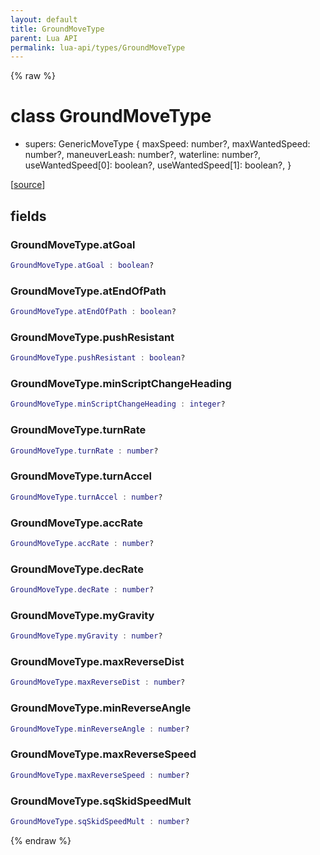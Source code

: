 ```yaml
---
layout: default
title: GroundMoveType
parent: Lua API
permalink: lua-api/types/GroundMoveType
---
```


{% raw %}

# class GroundMoveType


- supers: GenericMoveType {
    maxSpeed: number?,
    maxWantedSpeed: number?,
    maneuverLeash: number?,
    waterline: number?,
    useWantedSpeed[0]: boolean?,
    useWantedSpeed[1]: boolean?,
}




[<a href="https://github.com/beyond-all-reason/spring/blob/0a561a37ee97c7883fd3f5a4bc995f9a4f6fdea0/rts/Lua/LuaSyncedMoveCtrl.cpp#L907-L922" target="_blank">source</a>]





## fields


### GroundMoveType.atGoal

```lua
GroundMoveType.atGoal : boolean?
```




### GroundMoveType.atEndOfPath

```lua
GroundMoveType.atEndOfPath : boolean?
```




### GroundMoveType.pushResistant

```lua
GroundMoveType.pushResistant : boolean?
```




### GroundMoveType.minScriptChangeHeading

```lua
GroundMoveType.minScriptChangeHeading : integer?
```




### GroundMoveType.turnRate

```lua
GroundMoveType.turnRate : number?
```




### GroundMoveType.turnAccel

```lua
GroundMoveType.turnAccel : number?
```




### GroundMoveType.accRate

```lua
GroundMoveType.accRate : number?
```




### GroundMoveType.decRate

```lua
GroundMoveType.decRate : number?
```




### GroundMoveType.myGravity

```lua
GroundMoveType.myGravity : number?
```




### GroundMoveType.maxReverseDist

```lua
GroundMoveType.maxReverseDist : number?
```




### GroundMoveType.minReverseAngle

```lua
GroundMoveType.minReverseAngle : number?
```




### GroundMoveType.maxReverseSpeed

```lua
GroundMoveType.maxReverseSpeed : number?
```




### GroundMoveType.sqSkidSpeedMult

```lua
GroundMoveType.sqSkidSpeedMult : number?
```






{% endraw %}
